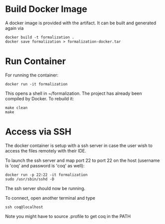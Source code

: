 
# Build Docker Image

A docker image is provided with the artifact. It can be built and generated again via
```
docker build -t formalization .
docker save formalization > formalization-docker.tar
```

# Run Container

For running the container:
```
docker run -it formalization
```

This opens a shell in ~/formalization. The project has already been compiled by Docker.
To rebuild it:
```
make clean
make
```

# Access via SSH

The docker container is setup with a ssh server in case
the user wish to access the files remotely with their IDE.

To launch the ssh server and map port 22 to port 22 on the host (username is 'coq' and password is 'coq' as well):
```
docker run -p 22:22 -it formalization
sudo /usr/sbin/sshd -D
```
The ssh server should now be running.

To connect, open another terminal and type
```
ssh coq@localhost
```
Note you might have to source .profile to get coq in the PATH
